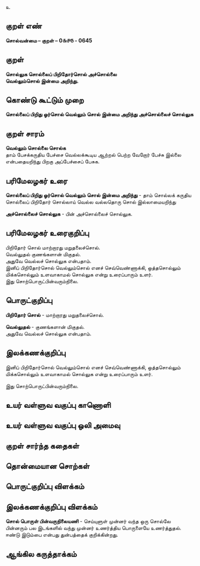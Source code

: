 உ

## குறள் எண் 

**சொல்வன்மை – குறள் – 0௬௪௫ - 0645**  

## குறள் 

**சொல்லுக சொல்லைப் பிறிதோர்சொல் அச்சொல்லை  
வெல்லும்சொல் இன்மை அறிந்து.**    

## கொண்டு கூட்டும் முறை

**சொல்லைப் பிறிது ஓர்சொல் வெல்லும் சொல் இன்மை அறிந்து அச்சொல்லைச் சொல்லுக**

## குறள் சாரம் 

**வெல்லும் சொல்லை சொல்க**  
தாம் பேசக்கருதிய பேச்சை வெல்லக்கூடிய ஆற்றல் பெற்ற வேறோர் பேச்சு இல்லை என்பதையறிந்து பிறகு அப்பேச்சைப் பேசுக.  

## பரிமேலழகர் உரை

**சொல்லைப் பிறிது ஓர்சொல் வெல்லும் சொல் இன்மை அறிந்து** - தாம் சொல்லக் கருதிய சொல்லைப் பிறிதோர் சொல்லாய் வெல்ல வல்லதொரு சொல் இல்லாமையறிந்து  

**அச்சொல்லைச் சொல்லுக** - பின் அச்சொல்லைச் சொல்லுக. 

## பரிமேலழகர் உரைகுறிப்பு   

பிறிதோர் சொல் மாற்றாரது மறுதலைச்சொல்.  
வெல்லுதல் குணங்களான் மிகுதல்.  
அதுவே வெல்லச் சொல்லுக என்பதாம்.  
இனிப் பிறிதோர்சொல் வெல்லும்சொல் எனச் செவ்வெண்ணாக்கி, ஒத்தசொல்லும் மிக்கசொல்லும் உளவாகாமல் சொல்லுக என்று உரைப்பாரும் உளர்.  
இது சொற்பொருட்பின்வரும்நிலை.    

## பொருட்குறிப்பு 

**பிறிதோர் சொல்** - மாற்றாரது மறுதலைச்சொல்.

**வெல்லுதல்** - குணங்களான் மிகுதல்.  
அதுவே வெல்லச் சொல்லுக என்பதாம்.  

## இலக்கணக்குறிப்பு    

இனிப் பிறிதோர்சொல் வெல்லும்சொல் எனச் செவ்வெண்ணாக்கி, ஒத்தசொல்லும் மிக்கசொல்லும் உளவாகாமல் சொல்லுக என்று உரைப்பாரும் உளர்.     

இது சொற்பொருட்பின்வரும்நிலை.

## உயர் வள்ளுவ வகுப்பு காணொளி


## உயர் வள்ளுவ வகுப்பு ஒலி அமைவு 

 
## குறள் சார்ந்த கதைகள் 


## தொன்மையான சொற்கள்


## பொருட்குறிப்பு விளக்கம்


## இலக்கணக்குறிப்பு விளக்கம்

**சொல் பொருள் பின்வருநிலையணி** - செய்யுளுள் முன்னர் வந்த ஒரு சொல்லே பின்னரும் பல இடங்களில் வந்து முன்னர் உணர்த்திய பொருளையே உணர்த்துதல்.  ஈண்டு இடும்பை என்பது துன்பத்தைக் குறிக்கின்றது. 

## ஆங்கில கருத்தாக்கம் 


